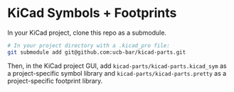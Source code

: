 # KiCad Symbols + Footprints

In your KiCad project, clone this repo as a submodule.

```bash
# In your project directory with a .kicad_pro file:
git submodule add git@github.com:ucb-bar/kicad-parts.git
```

Then, in the KiCad project GUI, add `kicad-parts/kicad-parts.kicad_sym` as a project-specific symbol library and `kicad-parts/kicad-parts.pretty` as a project-specific footprint library.
